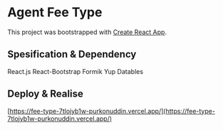 # Agent Fee Type

This project was bootstrapped with [Create React App](https://github.com/facebook/create-react-app).

## Spesification & Dependency

React.js
React-Bootstrap
Formik Yup
Datables

## Deploy & Realise

[https://fee-type-7tlojyb1w-purkonuddin.vercel.app/](https://fee-type-7tlojyb1w-purkonuddin.vercel.app/)

